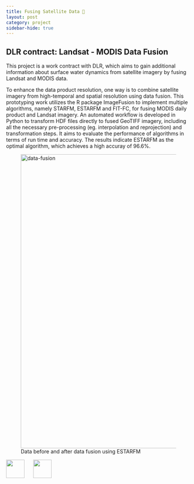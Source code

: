 ```yaml
---
title: Fusing Satellite Data 🧱
layout: post
category: project
sidebar-hide: true
---
```


## DLR contract: Landsat - MODIS Data Fusion

This project is a work contract with DLR, which aims to gain additional information about surface water dynamics from satellite imagery by fusing Landsat and MODIS data.

To enhance the data product resolution, one way is to combine satellite imagery from high-temporal and spatial resolution using data fusion. This prototyping work utilizes the R package ImageFusion to implement multiple algorithms, namely STARFM, ESTARFM and FIT-FC, for fusing MODIS daily product and Landsat imagery. An automated workflow is developed in Python to transform HDF files directly to fused GeoTIFF imagery, including all the necessary pre-processing (eg. interpolation and reprojection) and transformation steps. It aims to evaluate the performance of algorithms in terms of run time and accuracy. The results indicate ESTARFM as the optimal algorithm, which achieves a high accuray of 96.6%.

<figure>
	<img src="{{ 'assets/images/fusion.png' | relative_url }}" alt="data-fusion"  width="800" />
	<figcaption>Data before and after data fusion using ESTARFM</figcaption>
</figure>


<p float="left">
  <img src="https://raw.githubusercontent.com/FortAwesome/Font-Awesome/6.x/svgs/brands/python.svg" width="50" height="50">
  &nbsp;&nbsp;&nbsp;&nbsp;
  <img src="https://raw.githubusercontent.com/FortAwesome/Font-Awesome/6.x/svgs/brands/github.svg" width="50" height="50">
</p>
